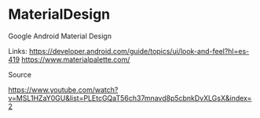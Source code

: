 # MaterialDesign
Google Android Material Design


Links:
https://developer.android.com/guide/topics/ui/look-and-feel?hl=es-419
https://www.materialpalette.com/

Source

https://www.youtube.com/watch?v=MSL1HZaY0GU&list=PLEtcGQaT56ch37mnavd8p5cbnkDvXLGsX&index=2
